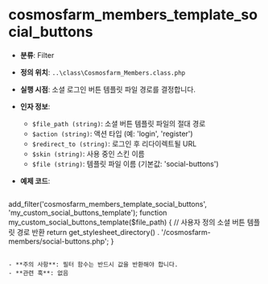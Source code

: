 # cosmosfarm_members_template_social_buttons

- **분류**: Filter
- **정의 위치**: `..\class\Cosmosfarm_Members.class.php`
- **실행 시점**: 소셜 로그인 버튼 템플릿 파일 경로를 결정합니다.
- **인자 정보**:
  - `$file_path (string)`: 소셜 버튼 템플릿 파일의 절대 경로
  - `$action (string)`: 액션 타입 (예: 'login', 'register')
  - `$redirect_to (string)`: 로그인 후 리다이렉트될 URL
  - `$skin (string)`: 사용 중인 스킨 이름
  - `$file (string)`: 템플릿 파일 이름 (기본값: 'social-buttons')
- **예제 코드**:

  ```php
add_filter('cosmosfarm_members_template_social_buttons', 'my_custom_social_buttons_template');
    function my_custom_social_buttons_template($file_path) {
        // 사용자 정의 소셜 버튼 템플릿 경로 반환
        return get_stylesheet_directory() . '/cosmosfarm-members/social-buttons.php';
    }
  ```

- **주의 사항**: 필터 함수는 반드시 값을 반환해야 합니다.
- **관련 훅**: 없음
